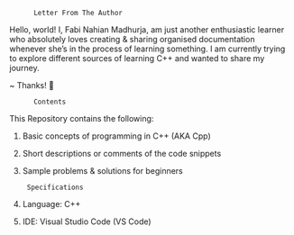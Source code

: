           Letter From The Author
 
Hello, world! I, Fabi Nahian Madhurja, am just another enthusiastic learner who absolutely loves creating & sharing organised documentation whenever she’s in the process of learning something. I am currently trying to explore different sources of learning C++ and wanted to share my journey. 

~ Thanks! 💛
 
          Contents

This Repository contains the following:

1. Basic concepts of programming in C++ (AKA Cpp)
2. Short descriptions or comments of the code snippets
3. Sample problems & solutions for beginners

        Specifications
    
1. Language: 	C++
2. IDE: Visual Studio Code (VS Code)
